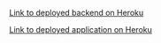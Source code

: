 [Link to deployed backend on Heroku](https://hidden-caverns-90730.herokuapp.com/api/persons)

[Link to deployed application on Heroku](https://hidden-caverns-90730.herokuapp.com/)